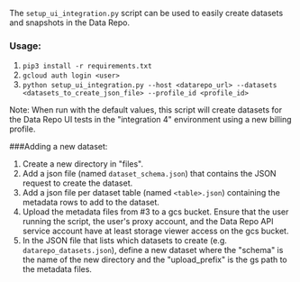 The `setup_ui_integration.py` script can be used to easily create datasets and snapshots in the Data Repo.

### Usage:
1. `pip3 install -r requirements.txt`
2. `gcloud auth login <user>`
3. `python setup_ui_integration.py --host <datarepo_url> --datasets <datasets_to_create_json_file> --profile_id <profile_id>`

Note: When run with the default values, this script will create datasets for the Data Repo UI tests 
in the "integration 4" environment using a new billing profile.

###Adding a new dataset:
1. Create a new directory in "files".
2. Add a json file (named `dataset_schema.json`) that contains the JSON request to create the dataset.
3. Add a json file per dataset table (named `<table>.json`) containing the metadata rows to add to the dataset.
4. Upload the metadata files from #3 to a gcs bucket. Ensure that the user running the script, the user's proxy account, 
and the Data Repo API service account have at least storage viewer access on the gcs bucket.
5. In the JSON file that lists which datasets to create (e.g. `datarepo_datasets.json`), define a new dataset where the 
"schema" is the name of the new directory and the "upload_prefix" is the gs path to the metadata files.
